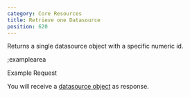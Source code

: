 ```yaml
---
category: Core Resources
title: Retrieve one Datasource
position: 620
---
```


Returns a single datasource object with a specific numeric id.

;examplearea

Example Request

<RequestExample url="https://mapi.storyblok.com/v1/spaces/606/datasources/91" httpMethod="GETOAUTH"></RequestExample>

You will receive a [datasource object](#core-resources/datasources/the-datasource-object) as response.
